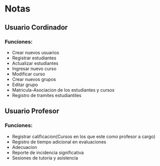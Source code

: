 # Notas

## Usuario Cordinador

### Funciones:
+ Crear nuevos usuarios
+ Registrar estudiantes
+ Actualizar estudiantes
+ Ingresar nuevo curso
+ Modificar curso
+ Crear nuevos grupos
+ Editar grupo
+ Matricula-Asociacion de los estudiantes y cursos
+ Registro de tramites estudiantiles

## Usuario Profesor

### Funciones:

+ Registrar calificacion(Cursos en los que este como profesor a cargo)
+ Registro de tiempo adicional en evaluaciones
+ Adecuacion
+ Reporte de incidencia significativa
+ Sesiones de tutoria y asistencia
